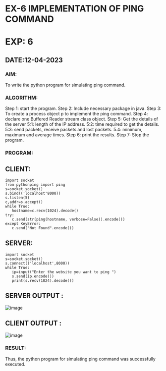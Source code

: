 # EX-6 IMPLEMENTATION OF PING COMMAND
# EXP: 6
## DATE:12-04-2023
### AIM:
To write the python program for simulating ping command.
### ALGORITHM:
Step 1: start the program.
Step 2: Include necessary package in java.
Step 3: To create a process object p to implement the ping command.
Step 4: declare one Buffered Reader stream class object.
Step 5: Get the details of the server
5:1: length of the IP address.
5:2: time required to get the details.
5:3: send packets, receive packets and lost packets.
5.4: minimum, maximum and average times.
Step 6: print the results.
Step 7: Stop the program.

### PROGRAM:
## CLIENT:
```
import socket
from pythonping import ping
s=socket.socket()
s.bind(('localhost'8000))
s.listen(5)
c,addr=s.accept()
while True:
   hostname=c.recv(1024).decode()
try:
   c.send(str(ping(hostname, verbose=False)).encode())
except KeyError:
   c.send("Not Found".encode())
```
## SERVER:
```
import socket
s=socket.socket()
s.connect(('localhost',8000))
while True:
   ip=input("Enter the website you want to ping ")
   s.send(ip.encode())
   print(s.recv(1024).decode())
```
## SERVER OUTPUT :
![image](https://github.com/Pranavvv12/EX-6/assets/121292280/337bfd29-9214-41ca-85fe-8349f0b40287)


## CLIENT OUTPUT :
![image](https://github.com/Pranavvv12/EX-6/assets/121292280/e2073bdd-e014-418a-ae9d-2b23afccb12d)


### RESULT:
Thus, the python program for simulating ping command was successfully executed.

